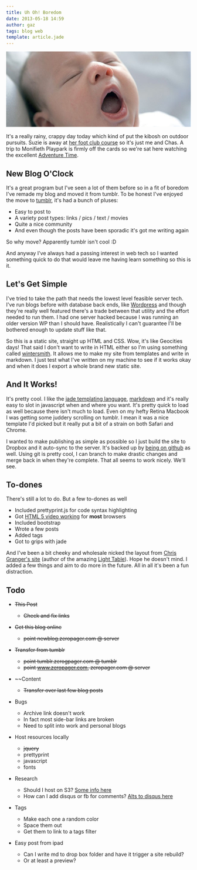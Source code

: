 ```yaml
---
title: Uh Oh! Boredom
date: 2013-05-18 14:59
author: gaz
tags: blog web
template: article.jade
---
```


[chrisgranger]: http://www.chris-granger.com/
[lighttable]: http://www.chris-granger.com/lighttable/
[prettyprint]: https://code.google.com/p/google-code-prettify/
[footclub]: http://en.wikipedia.org/wiki/Reflexology
[tumblr]: http://tumblr.com
[wordpress]: http://www.wordpress.com
[jade]: http://jade-lang.com/
[wintersmith]: https://github.com/jnordberg/wintersmith
[githubblog]: https://github.com/gazliddon/personalblog
[dropbox]: https://www.dropbox.com/
[html5video]: /articles/2015-05-18-video-conversion/
[adtime]: http://www.youtube.com/watch?v=EUcXF6R-IOM
[markdown]: http://daringfireball.net/projects/markdown/syntax

![yawner](yawningbaby.jpg) 

It's a really rainy, crappy day today which kind of put the kibosh on outdoor pursuits. Suzie is away at [her foot club course][footclub] so it's just me and Chas. A trip to Monifieth Playpark is firmly off the cards so we're sat here watching the excellent [Adventure Time][adtime].

## New Blog O'Clock

It's a great program but I've seen a lot of them before so in a fit of boredom I've remade my blog and moved it from tumblr. To be honest I've enjoyed the move to [tumblr][tumblr], it's had a bunch of pluses:

* Easy to post to
* A variety post types: links / pics / text / movies
* Quite a nice community
* And even though the posts have been sporadic it's got me writing again

So why move? Apparently tumblr isn't cool :D

And anyway I've always had a passing interest in web tech so I wanted something quick to do that would leave me having learn something so this is it.

## Let's Get Simple

I've tried to take the path that needs the lowest level feasible server tech. I've run blogs before with database back ends, like [Wordpress][wordpress] and though they're really well featured there's a trade between that utility and the effort needed to run them. I had one server hacked because I was running an older version WP than I should have. Realistically I can't guarantee I'll be bothered enough to update stuff like that.

So this is a static site, straight up HTML and CSS. Wow, it's like Geocities days! That said I don't want to write in HTML either so I'm using something called [wintersmith][wintersmith]. It allows me to make my site from templates and write in markdown. I just test what I've written on my machine to see if it works okay and when it does I export a whole brand new static site.

## And It Works!

It's pretty cool. I like the [jade templating language][jade], [markdown][markdown] and it's really easy to slot in javascript when and where you want. It's pretty quick to load as well because there isn't much to load. Even on my hefty Retina Macbook I was getting some juddery scrolling on tumblr. I mean it was a nice template I'd picked but it really put a bit of a strain on both Safari and Chrome.

I wanted to make publishing as simple as possible so I just build the site to Dropbox and it auto-sync to the server. It's backed up by [being on github][githubblog] as well. Using git is pretty cool, I can branch to make drastic changes and merge back in when they're complete. That all seems to work nicely. We'll see.

## To-dones

There's still a lot to do. But a few to-dones as well

* Included prettyprint.js for code syntax highlighting
* Got [HTML 5 video working][html5video] for **most** browsers
* Included bootstrap
* Wrote a few posts
* Added tags
* Got to grips with jade

And I've been a bit cheeky and wholesale nicked the layout from [Chris Granger's site][chrisgranger] (author of the amazing [Light Table][lighttable]). Hope he doesn't mind. I added a few things and aim to do more in the future. All in all it's been a fun distraction.

## Todo
* ~~This Post~~
  * ~~Check and fix links~~

* ~~Get this blog online~~
  * ~~point newblog.zeropager.com @ server~~

* ~~Transfer from tumblr~~
  * ~~point tumblr.zerogpager.com @ tumblr~~
  * ~~point www.zeropager.com, zeropager.com @ server~~

* ~~Content
  * ~~Transfer over last few blog posts~~

* Bugs
  * Archive link doesn't work
  * In fact most side-bar links are broken
  * Need to split into work and personal blogs

* Host resources locally
  * ~~jquery~~
  * prettyprint
  * javascript
  * fonts

* Research
  * Should I host on S3? [Some info here](http://www.webmonkey.com/2013/01/host-your-static-website-on-amazon-s3-no-www-necessary/URL) 
  * How can I add disqus or fb for comments? [Alts to disqus here](http://alternativeto.net/software/disqus/ ) 
  
* Tags
  * Make each one a random color
  * Space them out
  * Get them to link to a tags filter

* Easy post from ipad
  * Can I write md to drop box folder and have it trigger a site rebuild?
  * Or at least a preview?


